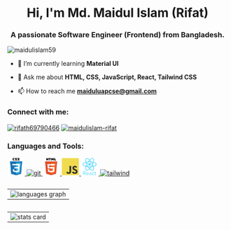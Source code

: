 <h1 align="center">Hi, I'm Md. Maidul Islam (Rifat)</h1>
<h3 align="center">A passionate Software Engineer (Frontend) from Bangladesh.</h3>

<p align="left"> <img src="https://komarev.com/ghpvc/?username=maidulislam59&label=Profile%20views&color=0e75b6&style=flat" alt="maidulislam59" /> </p>

- 🌱 I’m currently learning **Material UI**

- 💬 Ask me about **HTML, CSS, JavaScript, React, Tailwind CSS**

- 📫 How to reach me **maiduluapcse@gmail.com**

<h3 align="left">Connect with me:</h3>
<p align="left">
<a href="https://twitter.com/rifath69790466" target="blank"><img align="center" src="https://raw.githubusercontent.com/rahuldkjain/github-profile-readme-generator/master/src/images/icons/Social/twitter.svg" alt="rifath69790466" height="30" width="40" /></a>
<a href="https://linkedin.com/in/maidulislam-rifat" target="blank"><img align="center" src="https://raw.githubusercontent.com/rahuldkjain/github-profile-readme-generator/master/src/images/icons/Social/linked-in-alt.svg" alt="maidulislam-rifat" height="30" width="40" /></a>
</p>

<h3 align="left">Languages and Tools:</h3>
<p align="left"> <a href="https://www.w3schools.com/css/" target="_blank" rel="noreferrer"> <img src="https://raw.githubusercontent.com/devicons/devicon/master/icons/css3/css3-original-wordmark.svg" alt="css3" width="40" height="40"/> </a> <a href="https://git-scm.com/" target="_blank" rel="noreferrer"> <img src="https://www.vectorlogo.zone/logos/git-scm/git-scm-icon.svg" alt="git" width="40" height="40"/> </a> <a href="https://www.w3.org/html/" target="_blank" rel="noreferrer"> <img src="https://raw.githubusercontent.com/devicons/devicon/master/icons/html5/html5-original-wordmark.svg" alt="html5" width="40" height="40"/> </a> <a href="https://developer.mozilla.org/en-US/docs/Web/JavaScript" target="_blank" rel="noreferrer"> <img src="https://raw.githubusercontent.com/devicons/devicon/master/icons/javascript/javascript-original.svg" alt="javascript" width="40" height="40"/> </a> <a href="https://reactjs.org/" target="_blank" rel="noreferrer"> <img src="https://raw.githubusercontent.com/devicons/devicon/master/icons/react/react-original-wordmark.svg" alt="react" width="40" height="40"/> </a> <a href="https://tailwindcss.com/" target="_blank" rel="noreferrer"> <img src="https://www.vectorlogo.zone/logos/tailwindcss/tailwindcss-icon.svg" alt="tailwind" width="40" height="40"/> </a> </p>

<table align="left">
  <row>
    <td>
      <img src="https://github-readme-stats.vercel.app/api/top-langs?locale=en&hide_title=false&layout=compact&langs_count=10&theme=github_dark&hide_border=true&username=MaidulIslam59&size_weight=0.5&count_weight=0.5&hide=php,hack&card_width=530" alt="languages graph"  />
    </td>
  </row>
</table>  

<table align="left">
  <row>
    <td>
       <img src="http://github-profile-summary-cards.vercel.app/api/cards/profile-details?username=MaidulIslam59&theme=transparent" alt="stats card" />
    </td>
    <!--
    <td>
       <img src="http://github-profile-summary-cards.vercel.app/api/cards/stats?username=nafisnihal&theme=transparent" alt="stats card" />
    </td>
    -->
  </row>
</table> 

